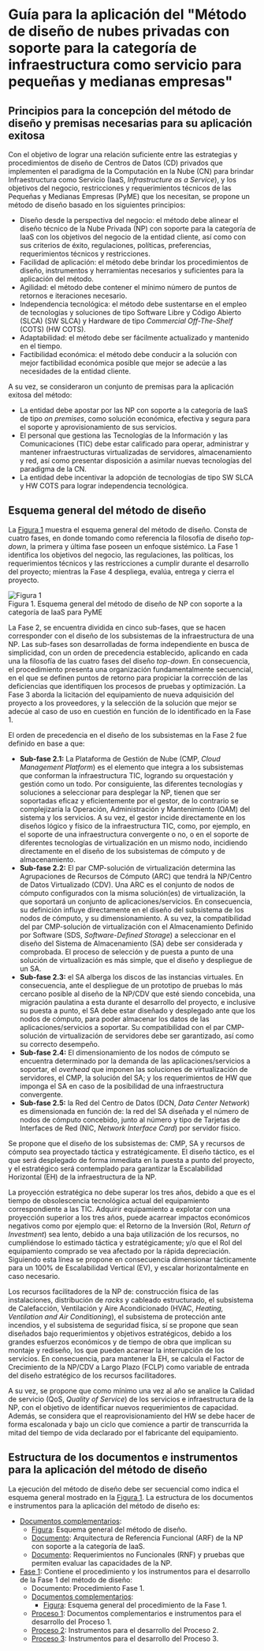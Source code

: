# Guía para la aplicación del "Método de diseño de nubes privadas con soporte para la categoría de infraestructura como servicio para pequeñas y medianas empresas"  
## Principios para la concepción del método de diseño y premisas necesarias para su aplicación exitosa  
Con el objetivo de lograr una relación suficiente entre las estrategias y procedimientos de diseño de Centros de Datos (CD) privados que implementen el paradigma de la Computación en la Nube (CN) para brindar Infraestructura como Servicio (IaaS, _Infrastructure as a Service_), y los objetivos del negocio, restricciones y requerimientos técnicos de las Pequeñas y Medianas Empresas (PyME) que los necesitan, se propone un método de diseño basado en los siguientes principios:  
* Diseño desde la perspectiva del negocio: el método debe alinear el diseño técnico de la Nube Privada (NP) con soporte para la categoría de IaaS con los objetivos del negocio de la entidad cliente, así como con sus criterios de éxito, regulaciones, políticas, preferencias, requerimientos técnicos y restricciones.  
* Facilidad de aplicación: el método debe brindar los procedimientos de diseño, instrumentos y herramientas necesarios y suficientes para la aplicación del método.
* Agilidad: el método debe contener el mínimo número de puntos de retornos e iteraciones necesario.  
* Independencia tecnológica: el método debe sustentarse en el empleo de tecnologías y soluciones de tipo Software Libre y Código Abierto (SLCA) (SW SLCA) y Hardware de tipo _Commercial Off-The-Shelf_ (COTS) (HW COTS).  
* Adaptabilidad: el método debe ser fácilmente actualizado y mantenido en el tiempo.  
* Factibilidad económica: el método debe conducir a la solución con mejor factibilidad económica posible que mejor se adecúe a las necesidades de la entidad cliente.
  
A su vez, se consideraron un conjunto de premisas para la aplicación exitosa del método:    
* La entidad debe apostar por las NP con soporte a la categoría de IaaS de tipo _on premises_, como solución económica, efectiva y segura para el soporte y aprovisionamiento de sus servicios.  
* El personal que gestiona las Tecnologías de la Información y las Comunicaciones (TIC) debe estar calificado para operar, administrar y mantener infraestructuras virtualizadas de servidores, almacenamiento y red, así como presentar disposición a asimilar nuevas tecnologías del paradigma de la CN.  
* La entidad debe incentivar la adopción de tecnologías de tipo SW SLCA y HW COTS para lograr independencia tecnológica.
## Esquema general del método de diseño  
La  [Figura 1](https://github.com/liliarosag/Metodo-de-diseno-de-nubes-privadas-con-soporte-para-IaaS-para-PyME/blob/main/Documentos%20complementarios/Esquema%20general%20del%20m%C3%A9todo%20de%20dise%C3%B1ov2.jpg) muestra el esquema general del método de diseño. Consta de cuatro fases, en donde tomando como referencia la filosofía de diseño _top-down_, la primera y última fase poseen un enfoque sistémico. La Fase 1 identifica los objetivos del negocio, las regulaciones, las políticas, los requerimientos técnicos y las restricciones a cumplir durante el desarrollo del proyecto; mientras la Fase 4 despliega, evalúa, entrega y cierra el proyecto.

![Figura 1](https://github.com/liliarosag/Metodo-de-diseno-de-nubes-privadas-con-soporte-para-IaaS-para-PyME/blob/main/Documentos%20complementarios/Esquema%20general%20del%20m%C3%A9todo%20de%20dise%C3%B1ov2.jpg)  
Figura 1. Esquema general del método de diseño de NP con soporte a la categoría de IaaS para PyME  

La Fase 2, se encuentra dividida en cinco sub-fases, que se hacen corresponder con el diseño de los subsistemas de la infraestructura de una NP. Las sub-fases son desarrolladas de forma independiente en busca de simplicidad, con un orden de precedencia establecido, aplicando en cada una la filosofía de las cuatro fases del diseño _top-down_. En consecuencia, el procedimiento presenta una organización fundamentalmente secuencial, en el que se definen puntos de retorno para propiciar la corrección de las deficiencias que identifiquen los procesos de pruebas y optimización. La Fase 3 aborda la licitación del equipamiento de nueva adquisición del proyecto a los proveedores, y la selección de la solución que mejor se adecúe al caso de uso en cuestión en función de lo identificado en la Fase 1.

El orden de precedencia en el diseño de los subsistemas en la Fase 2 fue definido en base a que: 
* **Sub-fase 2.1:** La Plataforma de Gestión de Nube (CMP, _Cloud Management Platform_) es el elemento que integra a los subsistemas que conforman la infraestructura TIC, logrando su orquestación y gestión como un todo. Por consiguiente, las diferentes tecnologías y soluciones a seleccionar para desplegar la NP, tienen que ser soportadas eficaz y eficientemente por el gestor, de lo contrario se complejizaría la Operación, Administración y Mantenimiento (OAM) del sistema y los servicios. A su vez, el gestor incide directamente en los diseños lógico y físico de la infraestructura TIC, como, por ejemplo, en el soporte de una infraestructura convergente o no, o en el soporte de diferentes tecnologías de virtualización en un mismo nodo, incidiendo directamente en el diseño de los subsistemas de cómputo y de almacenamiento.  
* **Sub-fase 2.2:** El par CMP-solución de virtualización determina las Agrupaciones de Recursos de Cómputo (ARC) que tendrá la NP/Centro de Datos Virtualizado (CDV). Una ARC es el conjunto de nodos de cómputo configurados con la misma solución(es) de virtualización, la que soportará un conjunto de aplicaciones/servicios. En  consecuencia, su definición influye directamente en el diseño del subsistema de los nodos de cómputo, y su dimensionamiento. A su vez, la compatibilidad del par CMP-solución de virtualización con el Almacenamiento Definido por Software (SDS, _Software-Defined Storage_) a seleccionar en el diseño del Sistema de Almacenamiento (SA) debe ser considerada y comprobada. El proceso de selección y de puesta a punto de una solución de virtualización es más simple, que el diseño y despliegue de un SA.  
* **Sub-fase 2.3:** el SA alberga los discos de las instancias virtuales. En consecuencia, ante el despliegue de un prototipo de pruebas lo más cercano posible al diseño de la NP/CDV que esté siendo concebida, una migración paulatina a esta durante el desarrollo del proyecto, e inclusive su puesta a punto, el SA debe estar diseñado y desplegado ante que los nodos de cómputo, para poder almacenar los datos de las aplicaciones/servicios a soportar.  Su compatibilidad con el par CMP-solución de virtualización de servidores debe ser garantizado, así como su correcto desempeño.  
* **Sub-fase 2.4:** El dimensionamiento de los nodos de cómputo se encuentra determinado por la demanda de las aplicaciones/servicios a soportar, el _overhead_ que imponen las soluciones de virtualización de servidores, el CMP, la solución del SA; y los requerimientos de HW que imponga el SA en caso de la posibilidad de una infraestructura convergente.  
* **Sub-fase 2.5:** la Red del Centro de Datos (DCN, _Data Center Network_) es dimensionada en función de: la red del SA diseñada y el número de nodos de cómputo concebido, junto al número y tipo de Tarjetas de Interfaces de Red (NIC, _Network Interface Card_) por servidor físico. 

Se propone que el diseño de los subsistemas de: CMP, SA y recursos de cómputo sea proyectado táctica y estratégicamente. El diseño táctico, es el que será desplegado de forma inmediata en la puesta a punto del proyecto, y el estratégico será contemplado para garantizar la Escalabilidad Horizontal (EH) de la infraestructura de la NP. 

La proyección estratégica no debe superar los tres años, debido a que es el tiempo de obsolescencia tecnológica actual del equipamiento correspondiente a las TIC. Adquirir equipamiento a explotar con una proyección superior a los tres años, puede acarrear impactos económicos negativos como por ejemplo que: el Retorno de la Inversión (RoI, _Return of Investment_) sea lento, debido a una baja utilización de los recursos, no cumpliéndose lo estimado táctica y estratégicamente; y/o que el RoI del equipamiento comprado se vea afectado por la rápida depreciación. Siguiendo esta línea se propone en consecuencia dimensionar tácticamente para un 100% de Escalabilidad Vertical (EV), y escalar horizontalmente en caso necesario.

Los recursos facilitadores de la NP de: construcción física de las instalaciones, distribución de _racks_ y cableado estructurado, el subsistema de Calefacción, Ventilación y Aire Acondicionado (HVAC, _Heating, Ventilation and Air Conditioning_), el subsistema de protección ante incendios, y el subsistema de seguridad física, sí se propone que sean  diseñados bajo requerimientos y objetivos estratégicos, debido a los grandes esfuerzos económicos y de tiempo de obra que implican su montaje y rediseño, los que pueden acarrear la interrupción de los servicios. En consecuencia, para mantener la EH, se calcula el Factor de Crecimiento de la NP/CDV a Largo Plazo (FCLP) como variable de entrada del diseño estratégico de los recursos facilitadores.

A su vez, se propone que como mínimo una vez al año se analice la Calidad de servicio (QoS, _Quality of Service_) de los servicios e infraestructura de la NP, con el objetivo de identificar nuevos requerimientos de capacidad. Además, se considera que el reaprovisionamiento del HW se debe hacer de forma escalonada y bajo un ciclo que comience a partir de transcurrida la mitad del tiempo de vida declarado por el fabricante del equipamiento.

## Estructura de los documentos e instrumentos para la aplicación del método de diseño
La ejecución del método de diseño debe ser secuencial como indica el esquema general mostrado en la [Figura 1](https://github.com/liliarosag/Metodo-de-diseno-de-nubes-privadas-con-soporte-para-IaaS-para-PyME/blob/main/Documentos%20complementarios/Esquema%20general%20del%20m%C3%A9todo%20de%20dise%C3%B1ov2.jpg). La estructura de los documentos e instrumentos para la aplicación del método de diseño es:
* [Documentos complementarios](https://github.com/liliarosag/Metodo-de-diseno-de-nubes-privadas-con-soporte-para-IaaS-para-PyME/tree/main/Documentos%20complementarios):  
  * [Figura](https://github.com/liliarosag/Metodo-de-diseno-de-nubes-privadas-con-soporte-para-IaaS-para-PyME/blob/main/Documentos%20complementarios/Esquema%20general%20del%20m%C3%A9todo%20de%20dise%C3%B1ov2.jpg): Esquema general del método de diseño.
  * [Documento](https://github.com/liliarosag/Metodo-de-diseno-de-nubes-privadas-con-soporte-para-IaaS-para-PyME/blob/main/Documentos%20complementarios/ARF%20Nube%20Privada%20IaaS.pdf): Arquitectura de Referencia Funcional (ARF) de la NP con soporte a la categoría de IaaS.
  * [Documento](https://github.com/liliarosag/Metodo-de-diseno-de-nubes-privadas-con-soporte-para-IaaS-para-PyME/blob/main/Documentos%20complementarios/RNF%20pruebas%20evaluaci%C3%B3n.pdf): Requerimientos no Funcionales (RNF) y pruebas que permiten evaluar las capacidades de la NP.
* [Fase 1](https://github.com/liliarosag/Metodo-de-diseno-de-nubes-privadas-con-soporte-para-IaaS-para-PyME/tree/main/Fase%201): Contiene el procedimiento y los instrumentos para el desarrollo de la Fase 1 del método de diseño: 
  * Documento: Procedimiento Fase 1.
  * [Documentos complementarios](https://github.com/liliarosag/Metodo-de-diseno-de-nubes-privadas-con-soporte-para-IaaS-para-PyME/tree/main/Fase%201/Documentos%20complementarios):  
    * [Figura](https://github.com/liliarosag/Metodo-de-diseno-de-nubes-privadas-con-soporte-para-IaaS-para-PyME/blob/main/Fase%201/Documentos%20complementarios/Procedimiento%20Fase%201.jpg): Esquema general del procedimiento de la Fase 1.  
  * [Proceso 1](https://github.com/liliarosag/Metodo-de-diseno-de-nubes-privadas-con-soporte-para-IaaS-para-PyME/tree/main/Fase%201/Proceso%201): Documentos complementarios e instrumentos para el desarrollo del Proceso 1.
  * [Proceso 2](https://github.com/liliarosag/Metodo-de-diseno-de-nubes-privadas-con-soporte-para-IaaS-para-PyME/tree/main/Fase%201/Proceso%202): Instrumentos para el desarrollo del Proceso 2.
  * [Proceso 3](https://github.com/liliarosag/Metodo-de-diseno-de-nubes-privadas-con-soporte-para-IaaS-para-PyME/tree/main/Fase%201/Proceso%203): Instrumentos para el desarrollo del Proceso 3.

